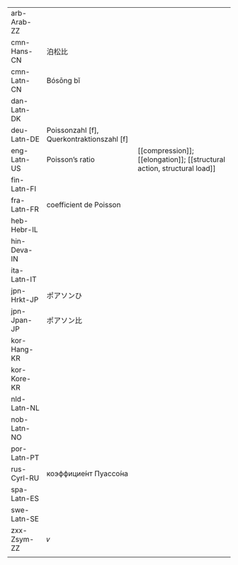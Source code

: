 | | | |
|-|-|-|
| arb-Arab-ZZ |  |  |
| cmn-Hans-CN | 泊松比 |  |
| cmn-Latn-CN | Bósōng bǐ |  |
| dan-Latn-DK |  |  |
| deu-Latn-DE | Poissonzahl [f], Querkontraktionszahl [f] |  |
| eng-Latn-US | Poisson’s ratio | [[compression]]; [[elongation]]; [[structural action, structural load]] |
| fin-Latn-FI |  |  |
| fra-Latn-FR | coefficient de Poisson |  |
| heb-Hebr-IL |  |  |
| hin-Deva-IN |  |  |
| ita-Latn-IT |  |  |
| jpn-Hrkt-JP | ポアソンひ |  |
| jpn-Jpan-JP | ポアソン比 |  |
| kor-Hang-KR |  |  |
| kor-Kore-KR |  |  |
| nld-Latn-NL |  |  |
| nob-Latn-NO |  |  |
| por-Latn-PT |  |  |
| rus-Cyrl-RU | коэффицие́нт Пуассо́на |  |
| spa-Latn-ES |  |  |
| swe-Latn-SE |  |  |
| zxx-Zsym-ZZ | 𝜈 |  |
|  |  |  |
